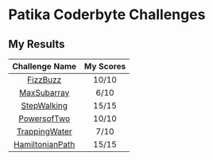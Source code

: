 # Patika Coderbyte Challenges

## My Results

|  Challenge Name   | My Scores |
| :---------------: | :-------: |
|    [FizzBuzz]     |   10/10   |
|   [MaxSubarray]   |   6/10    |
|   [StepWalking]   |   15/15   |
|   [PowersofTwo]   |   10/10   |
|  [TrappingWater]  |   7/10    |
| [HamiltonianPath] |   15/15   |

<!-- Links -->
[FizzBuzz]: ./week-1/FizzBuzz.js
[MaxSubarray]: ./week-1/MaxSubarray.js
[StepWalking]: ./week-1/StepWalking.js
[PowersofTwo]: ./week-2/1-PowersOfTwo/
[TrappingWater]: ./week-2/2-TrappingWater/
[HamiltonianPath]: ./week-2/3-HamiltonianPath/
